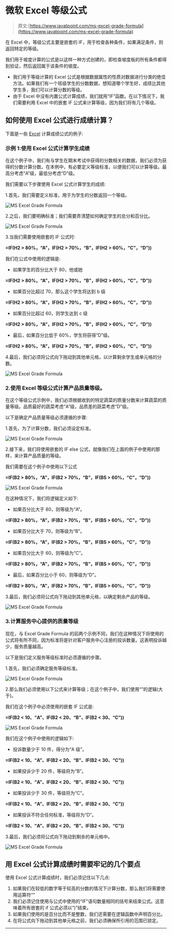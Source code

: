 # 微软 Excel 等级公式

> 原文:[https://www.javatpoint.com/ms-excel-grade-formula](https://www.javatpoint.com/ms-excel-grade-formula)

在 Excel 中，等级公式主要是嵌套的 IF，用于检查各种条件，如果满足条件，则返回特定的等级。

我们用于坡度计算的公式是以这样一种方式创建的，即检查坡度板的所有条件都得到验证，然后返回属于该条件的坡度。

*   我们用于等级计算的 Excel 公式是根据数据属性的性质对数据进行分类的绝佳方法。如果我们有一个班级学生的分数数据，想知道哪个学生好，成绩比其他学生多，我们可以计算分数的等级。
*   由于 Excel 中没有内置公式计算成绩，我们就用“IF”函数。在以下情况下，我们需要利用 Excel 中的嵌套 IF 公式来计算等级，因为我们将有几个等级。

## 如何使用 Excel 公式进行成绩计算？

下面是一些 [Excel](https://www.javatpoint.com/excel-tutorial) 计算成绩公式的例子:

### 示例 1:使用 Excel 公式计算学生成绩

在这个例子中，我们有与学生在期末考试中获得的分数相关的数据，我们必须为获得的分数计算分数。在本例中，有必要定义等级标准，以便我们可以计算等级。最高分考虑“A”级，最低分考虑“D”级。

我们需要以下步骤使用 Excel 公式计算学生的成绩:

1.首先，我们需要定义标准，用于为学生的分数返回一个等级。

![MS Excel Grade Formula](../Images/ee1ae271d6b589d1766aef46774465b2.png)

2.之后，我们要明确标准；我们需要弄清楚如何确定学生的总分和百分比。

![MS Excel Grade Formula](../Images/6c9946adb33a717e6c0933fbadcc3e41.png)

3.当我们需要使用嵌套的 IF 公式时:

**=IF(H2 > 80%，“A”，IF(H2 > 70%，“B”，IF(H2 > 60%，“C”，“D”))**

我们在公式中使用的逻辑是:

*   如果学生的百分比大于 80，他或她

**=IF(H2 > 80%，“A”，IF(H2 > 70%，“B”，IF(H2 > 60%，“C”，“D”))**

*   如果百分比超过 70，那么这个学生将达到 b 级

**=IF(H2 > 80%，“A”，IF(H2 > 70%，“B”，IF(H2 > 60%，“C”，“D”))**

*   如果百分比超过 60，则学生达到 c 级

**=IF(H2 > 80%，“A”，IF(H2 > 70%，“B”，IF(H2 > 60%，“C”，“D”))**

*   最后，如果百分比低于 60%，学生将获得“D”级。

**=IF(H2 > 80%，“A”，IF(H2 > 70%，“B”，IF(H2 > 60%，“C”，“D”))**

4.最后，我们必须将公式向下拖动到其他单元格，以计算剩余学生或单元格的分数。

![MS Excel Grade Formula](../Images/febdb47f7e6c09879a636b2ab2a9f010.png)

### 2.使用 Excel 等级公式计算产品质量等级。

在这个等级公式示例中，我们必须根据收到的特定蔬菜的质量分数来计算蔬菜的质量等级。品质最好的蔬菜考虑“A”级，品质差的蔬菜考虑“D”级。

以下是确定产品质量等级必须遵循的步骤:

1.首先，为了计算分数，我们必须设定标准。

![MS Excel Grade Formula](../Images/162d5adabd48f90009e78997d6db77a0.png)

2.接下来，我们将使用嵌套的 IF else 公式，就像我们在上面的例子中使用的那样，来计算产品质量的等级。

我们需要在这个例子中使用以下公式

**=IF(B2 > 80%，“A”，IF(B2 > 70%，“B”，IF(BS > 60%，“C”，“D”))**

![MS Excel Grade Formula](../Images/d6e8d9c62bbc63794708744a5d65810a.png)

在这种情况下，我们将逻辑定义如下:

*   如果百分比大于 80，则等级为“A”。

**=IF(B2 > 80%，“A”，IF(B2 > 70%，“B”，IF(BS > 60%，“C”，“D”))**

*   如果百分比大于 70，则等级为“B”。

**=IF(B2 > 80%，“A”，IF(B2 > 70%，“B”，IF(BS > 60%，“C”，“D”))**

*   如果百分比大于 60，则等级为“C”。

**=IF(B2 > 80%，“A”，IF(B2 > 70%，“B”，IF(BS > 60%，“C”，“D”))**

*   最后，如果百分比小于 60，则等级为“D”。

**=IF(B2 > 80%，“A”，IF(B2 > 70%，“B”，IF(BS > 60%，“C”，“D”))**

3.最后，我们必须将公式向下拖动到其他单元格，以确定剩余产品的等级。

![MS Excel Grade Formula](../Images/9f1050f96f727b3a6796d896eff873d2.png)

### 3.计算服务中心提供的质量等级

现在，与 Excel Grade Formula 的前两个示例不同，我们在这种情况下将使用的公式将有所不同，因为标准将是针对客户服务中心注册的投诉数量。这表明投诉越少，服务质量越高。

以下是我们定义服务等级标准时必须遵循的步骤。

1.首先，我们必须确定服务等级标准。

![MS Excel Grade Formula](../Images/1e15efbcfabc44f3b9e1f89901324e9a.png)

2.那么我们必须使用以下公式来计算等级；在这个例子中，我们使用“”的逻辑(大于)。

我们在这个例子中必须使用的嵌套 IF 公式是:

**=IF(B2 < 10、“A”、IF(B2 < 20、“B”、IF(B2 < 30、“C”))**

![MS Excel Grade Formula](../Images/e646d6bbeec98e2bfd7bc85790ae34a8.png)

我们在这个例子中使用的逻辑如下:

*   投诉数量少于 10 件，得分为“A 级”。

**=IF(B2 < 10、“A”、IF(B2 < 20、“B”、IF(B2 < 30、“C”))**

*   如果投诉少于 20 件，等级将为“B”。

**=IF(B2 < 10、“A”、IF(B2 < 20、“B”、IF(B2 < 30、“C”))**

*   如果投诉少于 30 件，等级将为“C”。

**=IF(B2 < 10、“A”、IF(B2 < 20、“B”、IF(B2 < 30、“C”))**

*   如果投诉不符合任何标准，等级将为“D”。

**=IF(B2 < 10、“A”、IF(B2 < 20、“B”、IF(B2 < 30、“C”))**

3.最后，我们必须将公式向下拖动到剩余的单元格中。

![MS Excel Grade Formula](../Images/3a754dec360dcfc39f5aac5f8ca0a6ff.png)

## 用 Excel 公式计算成绩时需要牢记的几个要点

使用 Excel 公式计算成绩时，我们必须记住以下几点:

1.  如果我们在较低的数字等于较高的分数的情况下计算分数，那么我们将需要使用运算符“”
2.  我们必须记住使用与公式中使用的“IF”语句数量相同的括号来结束公式。这意味着所有嵌套的 if 公式必须以“)”结束。
3.  如果我们使用的是百分比而不是整数，我们还需要在逻辑函数中声明百分比。
4.  在将公式向下拖动到其他单元格之前，我们必须确保所引用的范围已锁定。

* * *